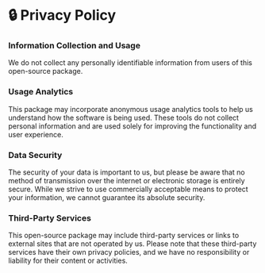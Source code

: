 # 🔒 Privacy Policy

### **Information Collection and Usage**&#x20;

We do not collect any personally identifiable information from users of this open-source package.

### **Usage Analytics**&#x20;

This package may incorporate anonymous usage analytics tools to help us understand how the software is being used. These tools do not collect personal information and are used solely for improving the functionality and user experience.

### **Data Security**&#x20;

The security of your data is important to us, but please be aware that no method of transmission over the internet or electronic storage is entirely secure. While we strive to use commercially acceptable means to protect your information, we cannot guarantee its absolute security.

### **Third-Party Services**

This open-source package may include third-party services or links to external sites that are not operated by us. Please note that these third-party services have their own privacy policies, and we have no responsibility or liability for their content or activities.
